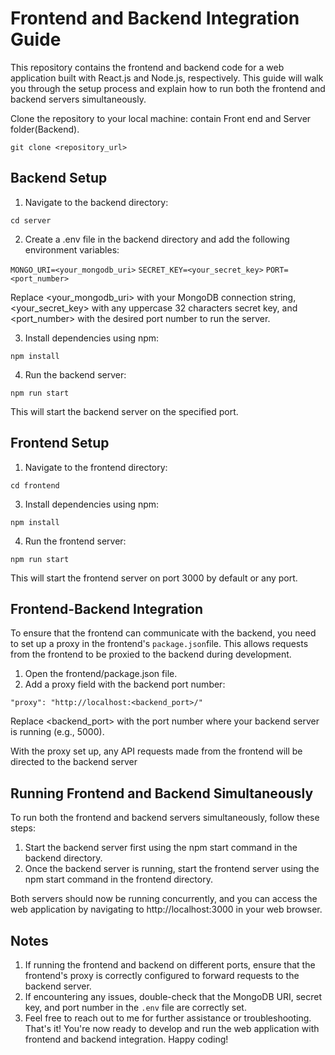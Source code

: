 
# Frontend and Backend Integration Guide

This repository contains the frontend and backend code for a web application built with React.js and Node.js, respectively. This guide will walk you through the setup process and explain how to run both the frontend and backend servers simultaneously.

Clone the repository to your local machine: contain Front end and Server folder(Backend).

`git clone <repository_url>`

## Backend Setup


1. Navigate to the backend directory:

`cd server`


2. Create a .env file in the backend directory and add the following environment variables:

`MONGO_URI=<your_mongodb_uri>`
`SECRET_KEY=<your_secret_key>`
`PORT=<port_number>`

Replace <your_mongodb_uri> with your MongoDB connection string, <your_secret_key> with any uppercase 32 characters secret key, and <port_number> with the desired port number to run the server.

3. Install dependencies using npm:

`npm install`

4. Run the backend server:

`npm run start`

This will start the backend server on the specified port.


## Frontend Setup


1.  Navigate to the frontend directory:

`cd frontend`

3. Install dependencies using npm:

`npm install`

4. Run the frontend server:

`npm run start`

This will start the frontend server on port 3000 by default or any port.

## Frontend-Backend Integration

To ensure that the frontend can communicate with the backend, you need to set up a proxy in the frontend's `package.json`file. This allows requests from the frontend to be proxied to the backend during development.

1. Open the frontend/package.json file.
2. Add a proxy field with the backend port number:

`"proxy": "http://localhost:<backend_port>/"`


Replace <backend_port> with the port number where your backend server is running (e.g., 5000).

With the proxy set up, any API requests made from the frontend will be directed to the backend server

## Running Frontend and Backend Simultaneously

To run both the frontend and backend servers simultaneously, follow these steps:

1. Start the backend server first using the npm start command in the backend directory.
2. Once the backend server is running, start the frontend server using the npm start command in the frontend directory.

Both servers should now be running concurrently, and you can access the web application by navigating to http://localhost:3000 in your web browser.

## Notes

1. If running the frontend and backend on different ports, ensure that the frontend's proxy is correctly configured to forward requests to the backend server.
2. If encountering any issues, double-check that the MongoDB URI, secret key, and port number in the `.env` file are correctly set.
3. Feel free to reach out to me for further assistance or troubleshooting.
That's it! You're now ready to develop and run the web application with frontend and backend integration. Happy coding!
